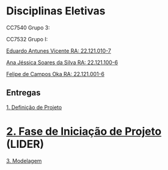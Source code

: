# Disciplinas Eletivas

CC7540 Grupo 3:

CC7532 Grupo I:

[Eduardo Antunes Vicente RA: 22.121.010-7](https://github.com/EduardoAVicente)

[Ana Jéssica Soares da Silva RA: 22.121.100-6](https://github.com/AnaJessicaSS)

[Felipe de Campos Oka RA: 22.121.001-6](https://github.com/KaburauNero)

## Entregas


[1. Definição de Projeto](https://github.com/EduardoAVicente/Disciplinas-Eletivas/wiki/Defini%C3%A7%C3%A3o-de-Projeto)

# [2. Fase de Iniciação de Projeto](https://github.com/EduardoAVicente/Disciplinas-Eletivas/wiki/Fase-de-Inicia%C3%A7%C3%A3o-de-Projeto) (LIDER)

[3. Modelagem](https://github.com/EduardoAVicente/Disciplinas-Eletivas/wiki/Modelagem)
